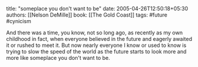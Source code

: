 
title: "someplace you don't want to be"
date: 2005-04-26T12:50:18+05:30
authors: [[Nelson DeMille]]
book: [[The Gold Coast]]
tags: #future #cynicism

And there was a time, you know, not so long ago, as recently as my own childhood in fact, when everyone believed in the future and eagerly awaited it or rushed to meet it. But now nearly everyone I know or used to know is trying to slow the speed of the world as the future starts to look more and more like someplace you don't want to be.
